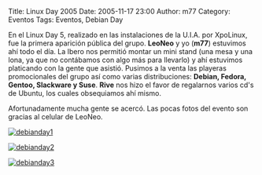 Title: Linux Day 2005
Date: 2005-11-17 23:00
Author: m77
Category: Eventos
Tags: Eventos, Debian Day

En el Linux Day 5, realizado en las instalaciones de la U.I.A. por XpoLinux, fue la primera aparición pública del grupo. __LeoNeo__ y yo (__m77__) estuvimos ahí todo el día. La Ibero nos permitió montar un mini stand (una mesa y una lona, ya que no contábamos con algo más para llevarlo) y ahí estuvimos platicando con la gente que asistió. Pusimos a la venta las playeras promocionales del grupo así como varias distribuciones: __Debian, Fedora, Gentoo, Slackware y Suse__. __Rive__ nos hizo el favor de regalarnos varios cd's de Ubuntu, los cuales obsequiamos ahí mismo.

Afortunadamente mucha gente se acercó. Las pocas fotos del evento son gracias al celular de LeoNeo.

[![debianday1]({attach}2005-11-17-linux-day-05/01b.jpg)]({attach}2005-11-17-linux-day-05/01b.jpg)

[![debianday2]({attach}2005-11-17-linux-day-05/02b.jpg)]({attach}2005-11-17-linux-day-05/02b.jpg)

[![debianday3]({attach}2005-11-17-linux-day-05/03b.jpg)]({attach}2005-11-17-linux-day-05/03b.jpg)
